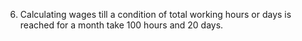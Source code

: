 6. Calculating wages till a condition  of total working hours or days is reached for a month take 100 hours and 20 days.

